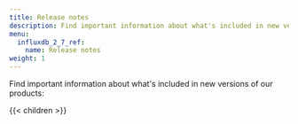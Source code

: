 ```yaml
---
title: Release notes
description: Find important information about what's included in new versions of InfluxData products.
menu:
  influxdb_2_7_ref:
    name: Release notes
weight: 1
---
```


Find important information about what's included in new versions of our products:

{{< children >}}
